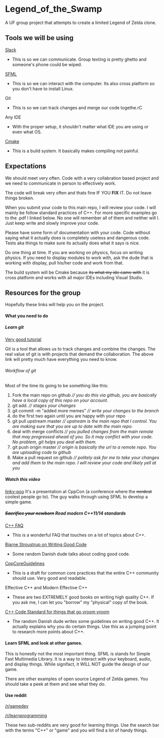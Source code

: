 # Legend_of_the_Swamp
A UF group project that attempts to create a limited Legend of Zelda clone.

## Tools we will be using
[Slack](https://slack.com/?nojsmode=1)
  * This is so we can communicate. Group texting is pretty ghetto and someone's phone could be wiped.

[SFML](http://www.sfml-dev.org/documentation/2.3.2/)
  * This is so we can interact with the computer. Its also cross platform so you don't have to install Linux.

Git
  * This is so we can track changes and merge our code togethe.rC

Any IDE
  * With the proper setup, it shouldn't matter what IDE you are using or even what OS.

[Cmake](https://en.wikipedia.org/wiki/CMake)
  * This is a build system. It basically makes compiling not painful.

## Expectations
We should meet very often. Code with a very collabration based project and we need to communicate in person to effectively work.

The code will break very often and thats fine IF YOU **FIX** IT. Do not leave things broken.

When you submit your code to this main repo, I will review your code. I will mainly be follow standard practices of C++. For more specific examples go to the .pdf I linked below. No one will remember all of them and neither will I. Just keep write and slowly improve your code.

Please have some form of documentation with your code. Code without saying what it actually does is completely useless and dangerous code. Tests aka things to make sure its actually does what it says is nice.

Do one thing at time. If you are working on physics, focus on writing physics. If you need to display modules to work with, ask the dude that is working with display, pull his/her code and work from that.

The build system will be Cmake because ~~its what my ide came with~~ it is cross platform and works with all major IDEs including Visual Studio.

## Resources for the group
Hopefully these links will help you on the project.
#### What you need to do

##### Learn git
[Very good tutorial](https://www.atlassian.com/git/)

Git is a tool that allows us to track changes and combine the changes. The real value of git is with projects that demand the collaboration. The above link will pretty much have everything you need to know.

###### Workflow of git
Most of the time its going to be something like this:
  1. Fork the main repo on github *// you do this via github, you are basically have a local copy of this repo on your account.*
  2. git add. *// stages your changes*
  3. git commit -m "added more memes" *// write your changes to the branch*
  4. do the first two again until you are happy with your repo
  5. git pull upstream master *// upstream is the main repo that I control. You are making sure that you are up to date with the main repo.*
  6. deal with merge conflicts *// you pulled changes from the main remote that may progressed ahead of you. So it may conflict with your code. No problem, git helps you deal with them.*
  7. git push origin master *// origin is basically the url to a remote repo. You are uploading code to github*
  8. Make a pull request on github *// politely ask for me to take your changes and add them to the main repo. I will review your code and likely yell at you*

##### Watch this video
[linky-poo](https://www.youtube.com/watch?v=TC9zhufV_Z8)
It's a presentation at CppCon (a conference where the ~~nerdest~~ coolest people go to). The guy walks through using SFML to develop a simple game.

##### ~~Sacrifice your newborn~~ Read modern C++11/14 standards
[C++ FAQ](https://isocpp.org/wiki/faq)

* This is a wonderful FAQ that touches on a lot of topics about C++.

[Bjarne Stroustrup on Writing Good Code](https://www.youtube.com/watch?v=1OEu9C51K2A)

* Some random Danish dude talks about coding good code.

[CppCoreGuidelines](https://github.com/isocpp/CppCoreGuidelines/blob/master/CppCoreGuidelines.md)

* This is a draft for common core practices that the entire C++ community should use. Very good and readable.

Effective C++ and Modern Effective C++

* These are two EXTREMELY good books on writing high quality C++. If you ask me, I can let you "borrow" my "physical" copy of the book.

[C++ Code Standard for things that go vroom vroom](http://stroustrup.com/JSF-AV-rules.pdf)

* The random Danish dude writes some guidelines on writing good C++. It actually explains why you do certain things. Use this as a jumping point to research more points about C++.

#### Learn SFML and look at other games.
This is honestly not the most important thing. SFML is stands for Simple Fast Multimedia Library. It is a way to interact with your keyboard, audio, and display things. While signifact, it WILL NOT guide the design of our game.

There are other examples of open source Legend of Zelda games. You should take a peek at them and see what they do.

#### Use reddit
[/r/gamedev](www.reddit.com/r/gamedev)

[/r/learnprogramming](www.reddit.com/r/learnprogramming)

These two sub-reddits are very good for learning things. Use the search bar with the terms "C++" or "game" and you will find a lot of handy things.
